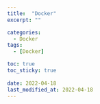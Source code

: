 ```yaml
---
title:  "Docker"
excerpt: ""

categories:
  - Docker
tags:
  - [Docker]

toc: true
toc_sticky: true
 
date: 2022-04-18
last_modified_at: 2022-04-18
---
```


